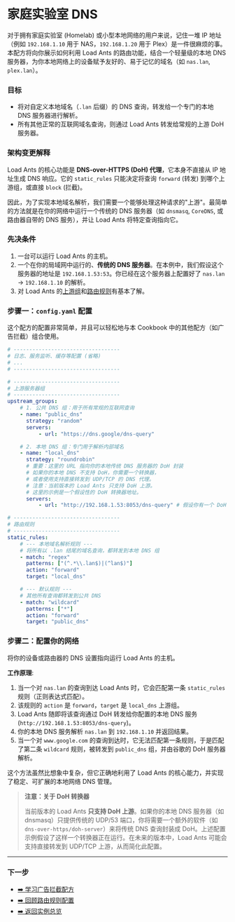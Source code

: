# 家庭实验室 DNS

对于拥有家庭实验室 (Homelab) 或小型本地网络的用户来说，记住一堆 IP 地址（例如 `192.168.1.10` 用于 NAS，`192.168.1.20` 用于 Plex）是一件很麻烦的事。本配方将向你展示如何利用 Load Ants 的路由功能，结合一个轻量级的本地 DNS 服务器，为你本地网络上的设备赋予友好的、易于记忆的域名（如 `nas.lan`, `plex.lan`）。

### 目标

-   将对自定义本地域名（`.lan` 后缀）的 DNS 查询，转发给一个专门的本地 DNS 服务器进行解析。
-   所有其他正常的互联网域名查询，则通过 Load Ants 转发给常规的上游 DoH 服务器。

### 架构变更解释

Load Ants 的核心功能是 **DNS-over-HTTPS (DoH) 代理**，它本身不直接从 IP 地址生成 DNS 响应。它的 `static_rules` 只能决定将查询 `forward` (转发) 到哪个上游组，或直接 `block` (拦截)。

因此，为了实现本地域名解析，我们需要一个能够处理这种请求的"上游"。最简单的方法就是在你的网络中运行一个传统的 DNS 服务器（如 `dnsmasq`, `CoreDNS`, 或路由器自带的 DNS 服务），并让 Load Ants 将特定查询指向它。

### 先决条件

1.  一台可以运行 Load Ants 的主机。
2.  一个在你的局域网中运行的、**传统的 DNS 服务器**。在本例中，我们假设这个服务器的地址是 `192.168.1.53:53`。你已经在这个服务器上配置好了 `nas.lan` -> `192.168.1.10` 的解析。
3.  对 Load Ants 的[上游组](../configuration/upstream-groups.md)和[路由规则](../configuration/routing-rules.md)有基本了解。

### 步骤一：`config.yaml` 配置

这个配方的配置非常简单，并且可以轻松地与本 Cookbook 中的其他配方（如广告拦截）组合使用。

```yaml
# ----------------------------------
# 日志、服务监听、缓存等配置 (省略)
# ...
# ----------------------------------

# ----------------------------------
# 上游服务器组
# ----------------------------------
upstream_groups:
    # 1. 公共 DNS 组：用于所有常规的互联网查询
    - name: "public_dns"
      strategy: "random"
      servers:
          - url: "https://dns.google/dns-query"

    # 2. 本地 DNS 组：专门用于解析内部域名
    - name: "local_dns"
      strategy: "roundrobin"
      # 重要：这里的 URL 指向你的本地传统 DNS 服务器的 DoH 封装
      # 如果你的本地 DNS 不支持 DoH，你需要一个转换器，
      # 或者使用支持直接转发到 UDP/TCP 的 DNS 代理。
      # 注意：当前版本的 Load Ants 只支持 DoH 上游。
      # 这里的示例是一个假设性的 DoH 转换器地址。
      servers:
          - url: "http://192.168.1.53:8053/dns-query" # 假设你有一个 DoH 转换器

# ----------------------------------
# 路由规则
# ----------------------------------
static_rules:
    # --- 本地域名解析规则 ---
    # 将所有以 .lan 结尾的域名查询，都转发到本地 DNS 组
    - match: "regex"
      patterns: ["(^.*\\.lan$)|(^lan$)"]
      action: "forward"
      target: "local_dns"

    # --- 默认规则 ---
    # 其他所有查询都转发到公共 DNS
    - match: "wildcard"
      patterns: ["*"]
      action: "forward"
      target: "public_dns"
```

### 步骤二：配置你的网络

将你的设备或路由器的 DNS 设置指向运行 Load Ants 的主机。

**工作原理**:

1.  当一个对 `nas.lan` 的查询到达 Load Ants 时，它会匹配第一条 `static_rules` 规则（正则表达式匹配）。
2.  该规则的 `action` 是 `forward`，`target` 是 `local_dns` 上游组。
3.  Load Ants 随即将该查询通过 DoH 转发给你配置的本地 DNS 服务 (`http://192.168.1.53:8053/dns-query`)。
4.  你的本地 DNS 服务解析 `nas.lan` 到 `192.168.1.10` 并返回结果。
5.  当一个对 `www.google.com` 的查询到达时，它无法匹配第一条规则，于是匹配了第二条 `wildcard` 规则，被转发到 `public_dns` 组，并由谷歌的 DoH 服务器解析。

这个方法虽然比想象中复杂，但它正确地利用了 Load Ants 的核心能力，并实现了稳定、可扩展的本地网络 DNS 管理。

> **注意：关于 DoH 转换器**
>
> 当前版本的 Load Ants **只支持 DoH 上游**。如果你的本地 DNS 服务器（如 dnsmasq）只提供传统的 UDP/53 端口，你将需要一个额外的软件（如 `dns-over-https/doh-server`）来将传统 DNS 查询封装成 DoH。上述配置示例假设了这样一个转换器正在运行。在未来的版本中，Load Ants 可能会支持直接转发到 UDP/TCP 上游，从而简化此配置。

---

### 下一步

-   [➡️ 学习广告拦截配方](./ad-blocking.md)
-   [➡️ 回顾路由规则配置](../configuration/routing-rules.md)
-   [➡️ 返回实例总览](./index.md)
